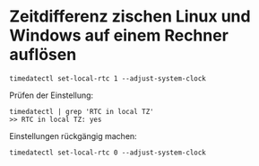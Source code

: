 # Zeitdifferenz zischen Linux und Windows auf einem Rechner auflösen

```
timedatectl set-local-rtc 1 --adjust-system-clock
```
Prüfen der Einstellung:
```
timedatectl | grep 'RTC in local TZ'
>> RTC in local TZ: yes
```
Einstellungen rückgängig machen:
```
timedatectl set-local-rtc 0 --adjust-system-clock
```
